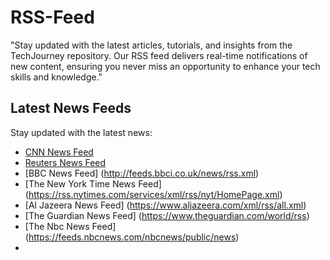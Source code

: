 # RSS-Feed
"Stay updated with the latest articles, tutorials, and insights from the TechJourney repository. Our RSS feed delivers real-time notifications of new content, ensuring you never miss an opportunity to enhance your tech skills and knowledge."
## Latest News Feeds

Stay updated with the latest news:

- [CNN News Feed](http://rss.cnn.com/rss/edition.rss)
- [Reuters News Feed](http://feeds.reuters.com/reuters/topNews)
- [BBC News Feed] (http://feeds.bbci.co.uk/news/rss.xml)
- [The New York Time News Feed] (https://rss.nytimes.com/services/xml/rss/nyt/HomePage.xml)
- [Al Jazeera News Feed] (https://www.aljazeera.com/xml/rss/all.xml)
- [The Guardian News Feed] (https://www.theguardian.com/world/rss)
- [The Nbc News Feed] (https://feeds.nbcnews.com/nbcnews/public/news)
- 
